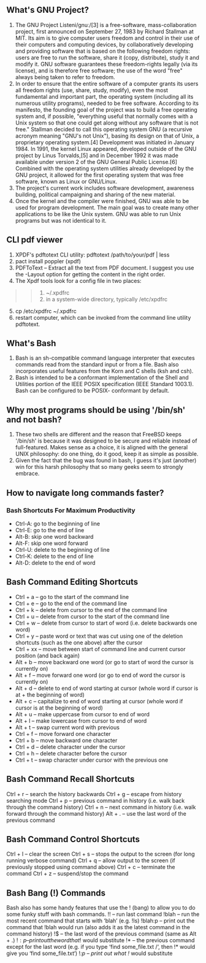 ## What's GNU Project?
1. The GNU Project Listeni/ɡnuː/[3] is a free-software, mass-collaboration project, first announced on September 27, 1983 by Richard Stallman at MIT. Its aim is to give computer users freedom and control in their use of their computers and computing devices, by collaboratively developing and providing software that is based on the following freedom rights: users are free to run the software, share it (copy, distribute), study it and modify it. GNU software guarantees these freedom-rights legally (via its license), and is therefore free software; the use of the word "free" always being taken to refer to freedom.
2. In order to ensure that the entire software of a computer grants its users all freedom rights (use, share, study, modify), even the most fundamental and important part, the operating system (including all its numerous utility programs), needed to be free software. According to its manifesto, the founding goal of the project was to build a free operating system and, if possible, "everything useful that normally comes with a Unix system so that one could get along without any software that is not free." Stallman decided to call this operating system GNU (a recursive acronym meaning "GNU's not Unix"), basing its design on that of Unix, a proprietary operating system.[4] Development was initiated in January 1984. In 1991, the kernel Linux appeared, developed outside of the GNU project by Linus Torvalds,[5] and in December 1992 it was made available under version 2 of the GNU General Public License.[6] Combined with the operating system utilities already developed by the GNU project, it allowed for the first operating system that was free software, known as Linux or GNU/Linux.
3. The project's current work includes software development, awareness building, political campaigning and sharing of the new material.
4. Once the kernel and the compiler were finished, GNU was able to be used for program development. The main goal was to create many other applications to be like the Unix system. GNU was able to run Unix programs but was not identical to it. 

## CLI pdf viewer
1. XPDF's pdftotext CLI utility: pdftotext /path/to/your/pdf | less
2. pact install poppler (xpdf)
3. PDFToText – Extract all the text from PDF document. I suggest you use the -Layout option for getting the content in the right order.
4. The Xpdf tools look for a config file in two places:
>> 1. ~/.xpdfrc
>> 2. in a system-wide directory, typically /etc/xpdfrc
5. cp /etc/xpdfrc ~/.xpdfrc
6. restart computer, which can be invoked from the command line utility pdftotext.

## What's Bash
1. Bash is an sh-compatible command language interpreter that executes commands read from the standard input or from a file.  Bash also incorporates useful features from the Korn and C shells (ksh and csh).
2. Bash  is  intended to be a conformant implementation of the Shell and Utilities portion of the IEEE POSIX specification (IEEE Standard 1003.1).  Bash can be configured to be  POSIX- conformant by default.

## Why most programs should be using '/bin/sh' and not bash?
1. These two shells are different and the reason that FreeBSD keeps '/bin/sh' is because it was designed to be secure and reliable instead of full-featured. Makes sense as a choice, it is aligned with the general UNIX philosophy: do one thing, do it good, keep it as simple as possible.
2. Given the fact that the bug was found in bash, I guess it's just (another) win for this harsh philosophy that so many geeks seem to strongly embrace.

## How to navigate long commands faster?
### Bash Shortcuts For Maximum Productivity
+ Ctrl-A: go to the beginning of line
+ Ctrl-E: go to the end of line
+ Alt-B: skip one word backward
+ Alt-F: skip one word forward
+ Ctrl-U: delete to the beginning of line
+ Ctrl-K: delete to the end of line
+ Alt-D: delete to the end of word

## Bash Command Editing Shortcuts
+ Ctrl + a – go to the start of the command line
+ Ctrl + e – go to the end of the command line
+ Ctrl + k – delete from cursor to the end of the command line
+ Ctrl + u – delete from cursor to the start of the command line
+ Ctrl + w – delete from cursor to start of word (i.e. delete backwards one word)
+ Ctrl + y – paste word or text that was cut using one of the deletion shortcuts (such as the one above) after the cursor
+ Ctrl + xx – move between start of command line and current cursor position (and back again)
+ Alt + b – move backward one word (or go to start of word the cursor is currently on)
+ Alt + f – move forward one word (or go to end of word the cursor is currently on)
+ Alt + d – delete to end of word starting at cursor (whole word if cursor is at + the beginning of word)
+ Alt + c – capitalize to end of word starting at cursor (whole word if cursor is at the beginning of word)
+ Alt + u – make uppercase from cursor to end of word
+ Alt + l – make lowercase from cursor to end of word
+ Alt + t – swap current word with previous
+ Ctrl + f – move forward one character
+ Ctrl + b – move backward one character
+ Ctrl + d – delete character under the cursor
+ Ctrl + h – delete character before the cursor
+ Ctrl + t – swap character under cursor with the previous one

## Bash Command Recall Shortcuts
Ctrl + r – search the history backwards
Ctrl + g – escape from history searching mode
Ctrl + p – previous command in history (i.e. walk back through the command history)
Ctrl + n – next command in history (i.e. walk forward through the command history)
Alt + . – use the last word of the previous command

## Bash Command Control Shortcuts
Ctrl + l – clear the screen
Ctrl + s – stops the output to the screen (for long running verbose command)
Ctrl + q – allow output to the screen (if previously stopped using command above)
Ctrl + c – terminate the command
Ctrl + z – suspend/stop the command

## Bash Bang (!) Commands
Bash also has some handy features that use the ! (bang) to allow you to do some funky stuff with bash commands.
!! – run last command
!blah – run the most recent command that starts with ‘blah’ (e.g. !ls)
!blah:p – print out the command that !blah would run (also adds it as the latest command in the command history)
!$ – the last word of the previous command (same as Alt + .)
!$:p – print out the word that !$ would substitute
!* – the previous command except for the last word (e.g. if you type ‘find some_file.txt /‘, then !* would give you ‘find some_file.txt‘)
!*:p – print out what !* would substitute
